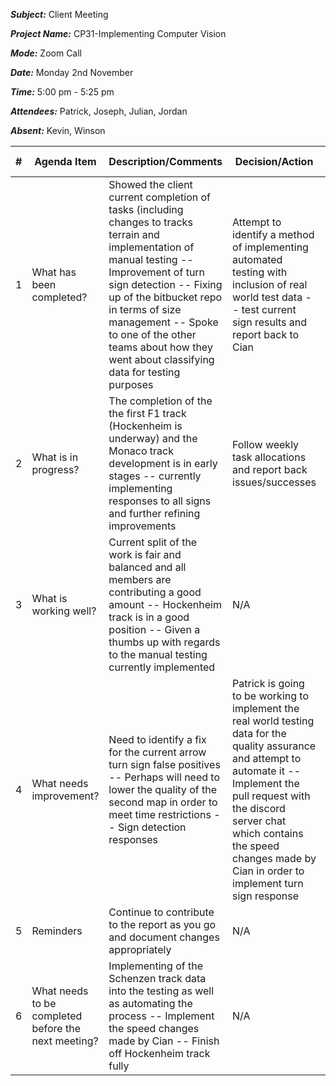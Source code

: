 ***Subject:*** Client Meeting

***Project Name:*** CP31-Implementing Computer Vision

***Mode:*** Zoom Call

***Date:*** Monday 2nd November

***Time:*** 5:00 pm - 5:25 pm

***Attendees:*** Patrick, Joseph, Julian, Jordan

***Absent:*** Kevin, Winson


|#|Agenda Item |Description/Comments|Decision/Action|Who?|Items for escalation|
|-|-|-|-|-|-|
|1|What has been completed?|Showed the client current completion of tasks (including changes to tracks terrain and implementation of manual testing -- Improvement of turn sign detection -- Fixing up of the bitbucket repo in terms of size management -- Spoke to one of the other teams about how they went about classifying data for testing purposes|Attempt to identify a method of implementing automated testing with inclusion of real world test data -- test current sign results and report back to Cian|All|_N/A_|
|2|What is in progress?|The completion of the the first F1 track (Hockenheim is underway) and the Monaco track development is in early stages -- currently implementing responses to all signs and further refining improvements|Follow weekly task allocations and report back issues/successes|All|N/A|
|3|What is working well?|Current split of the work is fair and balanced and all members are contributing a good amount -- Hockenheim track is in a good position -- Given a thumbs up with regards to the manual testing currently implemented|N/A|All|N/A|
|4|What needs improvement? |Need to identify a fix for the current arrow turn sign false positives -- Perhaps will need to lower the quality of the second map in order to meet time restrictions -- Sign detection responses|Patrick is going to be working to implement the real world testing data for the quality assurance and attempt to automate it -- Implement the pull request with the discord server chat which contains the speed changes made by Cian in order to implement turn sign response|All|N/A|
|5|Reminders|Continue to contribute to the report as you go and document changes appropriately|N/A|N/A|N/A
|6|What needs to be completed before the next meeting?|Implementing of the Schenzen track data into the testing as well as automating the process -- Implement the speed changes made by Cian -- Finish off Hockenheim track fully|N/A|All|N/A|